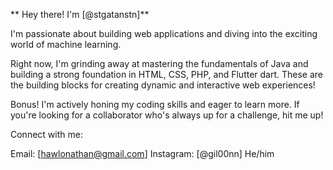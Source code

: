 ** Hey there! I'm [@stgatanstn]**

I'm passionate about building web applications and diving into the exciting world of machine learning.

Right now, I'm  grinding away at mastering the fundamentals of Java and building a strong foundation in HTML, CSS, PHP, and Flutter dart.  These are the building blocks for creating dynamic and interactive web experiences!

Bonus!  I'm actively honing my coding skills and eager to learn more.  If you're looking for a collaborator who's always up for a challenge, hit me up!

Connect with me:

Email: [hawlonathan@gmail.com]
Instagram: [@gil00nn]
He/him

